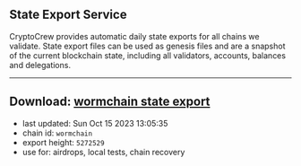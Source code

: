 ## State Export Service
CryptoCrew provides automatic daily state exports for all chains we validate. State export files can be used as genesis files and are a snapshot of the current blockchain state, including all validators, accounts, balances and delegations.

---
**Download: [wormchain state export](https://dl.ccvalidators.com/SERVICE/wormchain/wormchain_export_5272529.json)**
---

- last updated: Sun Oct 15 2023 13:05:35
- chain id: `wormchain`
- export height: `5272529`
- use for: airdrops, local tests, chain recovery
